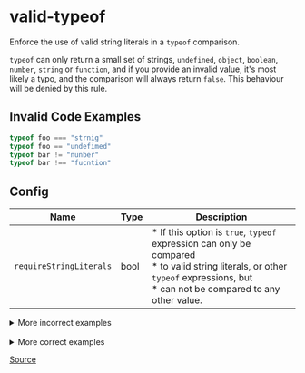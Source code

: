 <!--
 generated docs file, do not edit by hand, see xtask/docgen 
-->
# valid-typeof

Enforce the use of valid string literals in a `typeof` comparison.

`typeof` can only return a small set of strings, `undefined`, `object`,
`boolean`, `number`, `string` or `function`, and if you provide
an invalid value, it's most likely a typo, and the comparison
will always return `false`.
This behaviour will be denied by this rule.

## Invalid Code Examples
```js
typeof foo === "strnig"
typeof foo == "undefimed"
typeof bar != "nunber"
typeof bar !== "fucntion"
```

## Config
| Name | Type | Description |
| ---- | ---- | ----------- |
| `requireStringLiterals` | bool | * If this option is `true`, `typeof` expression can only be compared<br>* to valid string literals, or other `typeof` expressions, but<br>* can not be compared to any other value.<br> |

<details>
 <summary> More incorrect examples </summary>

```js
typeof foo === "strnig"
```

```js
typeof foo == "undefimed"
```

```js
typeof bar != "nunber"
```

```js
typeof bar !== "fucntion"
```
</details><br>
<details>
 <summary> More correct examples </summary>

```js
typeof foo === "string"
```

```js
typeof bar == "undefined"
```

```js
typeof foo === baz
```

```js
typeof foo === 4
```

```js
typeof bar === typeof qux
```
</details>

[Source](https://github.com/RDambrosio016/RSLint/tree/master/crates/rslint_core/src/groups/errors/valid_typeof.rs)